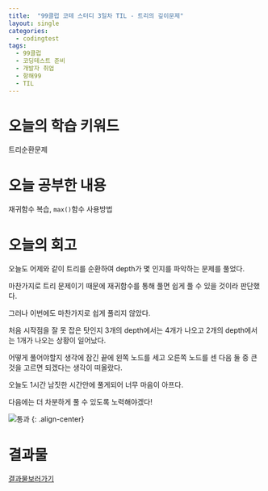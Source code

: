 ```yaml
---
title:  "99클럽 코테 스터디 3일차 TIL - 트리의 깊이문제"
layout: single
categories:
  - codingtest
tags:
  - 99클럽
  - 코딩테스트 준비
  - 개발자 취업
  - 항해99
  - TIL
---
```


# 오늘의 학습 키워드 
트리순환문제

# 오늘 공부한 내용
재귀함수 복습, `max()`함수 사용방법

# 오늘의 회고

오늘도 어제와 같이 트리를 순환하여 depth가 몇 인지를 파악하는 문제를 풀었다.

마찬가지로 트리 문제이기 때문에 재귀함수를 통해 풀면 쉽게 풀 수 있을 것이라 판단했다.

그러나 이번에도 마찬가지로 쉽게 풀리지 않았다. 

처음 시작점을 잘 못 잡은 탓인지 3개의 depth에서는 4개가 나오고 2개의 depth에서는 1개가 나오는 상황이 일어났다.

어떻게 풀어야할지 생각에 잠긴 끝에 왼쪽 노드를 세고 오른쪽 노드를 센 다음 둘 중 큰 것을 고르면 되겠다는 생각이 떠올랐다.

오늘도 1시간 남짓한 시간안에 풀게되어 너무 마음이 아프다.

다음에는 더 차분하게 풀 수 있도록 노력해야겠다!

![통과](https://github.com/kimhyunso/kimhyunso.github.io/assets/87798982/524f4eb5-8412-4533-8525-e9bf0ec8eae8)
{: .align-center}

# 결과물
[결과물보러가기](https://github.com/kimhyunso/sail-99_withPython/tree/main/104.MaximumDepthofBinaryTree)












